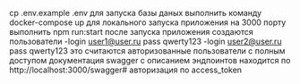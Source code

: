 cp .env.example .env
для запуска базы даных выполнить команду docker-compose up
для локального запуска приложения на 3000 порту выполнить npm run:start
после запуска приложения создаются пользователи
-login user1@user.ru pass qwerty123
-login user2@user.ru pass qwerty123
это считаются авторизованные пользователи с полным доступом
документация swagger с описанием эндпоинтов находится по http://localhost:3000/swagger#
авторизация по access_token
